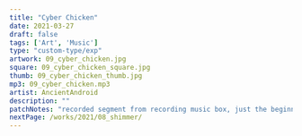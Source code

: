 ```yaml
---
title: "Cyber Chicken"
date: 2021-03-27
draft: false
tags: ['Art', 'Music']
type: "custom-type/exp"
artwork: 09_cyber_chicken.jpg
square: 09_cyber_chicken_square.jpg
thumb: 09_cyber_chicken_thumb.jpg
mp3: 09_cyber_chicken.mp3
artist: AncientAndroid
description: ""
patchNotes: "recorded segment from recording music box, just the beginning of the recording looped. m32 lfo square into gate. absynth voicy patch."
nextPage: /works/2021/08_shimmer/
---
```

